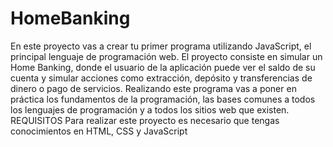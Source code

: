# HomeBanking
En este proyecto vas a crear tu primer programa utilizando JavaScript, el principal lenguaje de programación web. El proyecto consiste en simular un Home Banking, donde el usuario de la aplicación puede ver el saldo de su cuenta y simular acciones como extracción, depósito y transferencias de dinero o pago de servicios.  Realizando este programa vas a poner en práctica los fundamentos de la programación, las bases comunes a todos los lenguajes de programación y a todos los sitios web que existen.  REQUISITOS Para realizar este proyecto es necesario que tengas conocimientos en HTML, CSS y JavaScript

